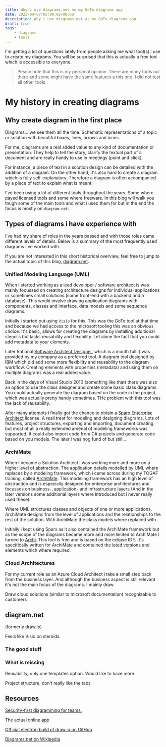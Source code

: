 ```yaml
---
title: Why i use diagrams.net as my GoTo diagrams app
date: 2023-04-07T00:00:02+00:00
description: Why i use diagrams.net as my GoTo diagrams app
draft: true
tags:
    - diagrams
    - tools
---
```


I'm getting a lot of questions lately from people asking me what tool(s) i use to create my diagrams. You will be surprised that this is actually a free tool which is accessible to everyone.

> Please note that this is my personal opinion. There are many tools out there and some might have the same features a this one. I did not test all other tools.

# My history in creating diagrams

## Why create diagram in the first place

Diagrams... we see them all the time. Schematic representations of a topic or solution with beautiful boxes, lines, arrows and icons. 

For me, diagrams are a real added value to any kind of documentation or presentation. They help to tell the story, clarify the textual part of a document and are really handy to use in meetings (point and click). 

For instance, a piece of text in a solution design can be detailed with the addition of a diagram. On the other hand, it's also hard to create a diagram which is fully self-explanatory. Therefore a diagram is often accompanied by a piece of text to explain what is meant.

I've been using a lot of different tools throughout the years. Some where payed licensed tools and some where freeware. In this blog will walk you tough some of the main tools and what i used them for but in the end the focus is mostly on `diagram.net`.

## Types of diagrams i have experience with

I've had my share of roles in the years passed and with those roles came different levels of details. Below is a summary of the most frequently used diagrams i've worked with.

If you are not interested in this short historical overview, feel free to jump to the actual topic of this blog, [diagram.net](#diagramnet).

### Unified Modeling Language (UML)

When i started working as a lead developer / software architect is was mainly focussed on creating architecture designs for individual applications or sometimes small solutions (some front-end with a backend and a database). This would involve drawing application diagrams  with components, classes and interface, data models and some sequence diagrams.

Initially i started out using `Visio` for this. This was the GoTo tool at that time and because we had access to the microsoft tooling this was an obvious choice. It's basic, allows for creating the diagrams by installing additional stencils but lacks reusability and flexibility. Let alone the fact that you could add metadata to your elements. 

Later Rational [Software Architect Designer](https://www.ibm.com/products/rational-software-architect-designer), which is a mouth full :) was provided by my company as a preferred tool. A diagram tool designed by IBM which did add some more flexibility and reusability to the diagram workflow. Creating elements with properties (metadata) and using them on multiple diagrams was a real added value.

Back in the days of Visual Studio 2010 (something like that) there was also an option to use the class designer and create some basic class diagrams. You could actually generate the diagram based on the code in the project, which was actually pretty handy sometimes. THe problem with this tool was the lack of reusability. 

After many attempts i finally got the chance to obtain a [Sparx Enterprise Architect](https://sparxsystems.com/) license. A reall treat for modeling and designing diagrams. Lots of features, project structures, exporting and importing, document creating, but most of all a really extended arsenal of modeling frameworks was supported. It could also import code from C# projects and generate code based on you models. The later i was nog fund of but still...

### ArchiMate

When i became a Solution Architect i was working more and more on a higher level of abstraction. The application details modelled by UML where replaces by a modeling framework, which i came across during my TOGAF training, called [ArchiMate](https://www.opengroup.org/archimate-forum/archimate-overview). This modeling framework has an high level of abstraction and is especially designed for enterprise architectures and focusses on business-, application- and infrastructure layers (And in the later versions some additional layers where introduced but i never really used these). 

Where UML structures classes and objects of one or more applications, ArchiMate designs from the level of applications and the relationships to the rest of the solution. With ArchiMate the class models where replaced with 

Initially i kept using Sparx as it also contained the ArchiMate framework but as the scope of the diagrams became more and more limited to ArchiMate i turned to [Archi](https://www.archimatetool.com/). This tool is free and is based on the eclipse IDE. It's specifically written for ArchiMate and contained the lated versions and elements which where required.

### Cloud Architectures

For my current role as an Azure Cloud Architect i take a small step back from the business layer. And although the business aspect is still relevant it's not the main focus of the diagrams. I mainly draw 

Draw cloud solutions (similar to microsoft documentation)
recognizable to customers

## diagram.net

(formerly draw.io)

Feels like Visio on steroids.

### The good stuff

### What is missing

Reusability, only one templates option. Would like to have more.

Project structure, don't really like the tabs

## Resources

[Security-first diagramming for teams.](https://www.diagrams.net/)

[The actual online app](https://app.diagrams.net/)

[Official electron build of draw.io on GitHub](https://github.com/jgraph/drawio-desktop)

[Diagrams.net on Wikipedia](https://en.wikipedia.org/wiki/Diagrams.net)